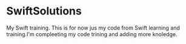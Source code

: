 # SwiftSolutions
My Swift training.
 This is for now jus my code from Swift learning and training.I'm compleeting my code trining and adding more knoledge.
